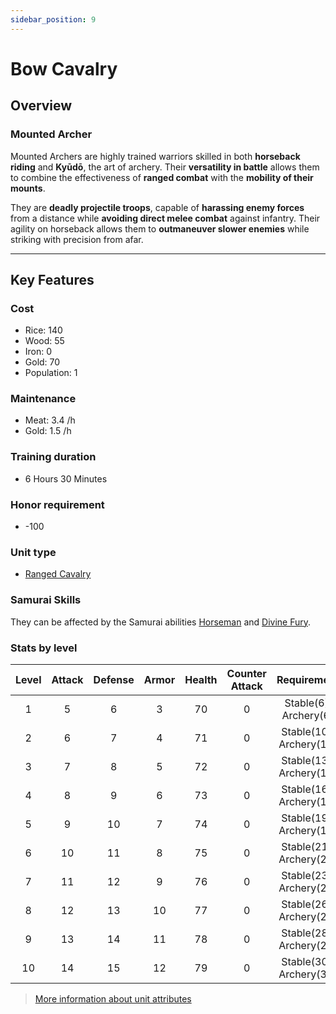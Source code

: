 ```yaml
---
sidebar_position: 9
---
```

# Bow Cavalry

## Overview

### **Mounted Archer**  

Mounted Archers are highly trained warriors skilled in both **horseback riding** and **Kyūdō**, the art of archery. Their **versatility in battle** allows them to combine the effectiveness of **ranged combat** with the **mobility of their mounts**.  

They are **deadly projectile troops**, capable of **harassing enemy forces** from a distance while **avoiding direct melee combat** against infantry. Their agility on horseback allows them to **outmaneuver slower enemies** while striking with precision from afar.

---

## Key Features

### Cost
- Rice: 140
- Wood: 55
- Iron: 0
- Gold: 70
- Population: 1

### Maintenance
- Meat: 3.4 /h
- Gold: 1.5 /h

### Training duration
- 6 Hours 30 Minutes

### Honor requirement
- -100

### Unit type
- [Ranged Cavalry](../index.md#ranged-cavalry)

### Samurai Skills
They can be affected by the Samurai abilities [Horseman](../../samurais/reasoning-skills.md) and [Divine Fury](../../samurais/charisma-skills.md).

### Stats by level

| Level | Attack | Defense | Armor | Health | Counter Attack |       Requirement       |
| :---: | :----: | :-----: | :---: | :----: | :------------: | :---------------------: |
|   1   |   5    |    6    |   3   |   70   |       0        |  Stable(6), Archery(6)  |
|   2   |   6    |    7    |   4   |   71   |       0        | Stable(10), Archery(10) |
|   3   |   7    |    8    |   5   |   72   |       0        | Stable(13), Archery(13) |
|   4   |   8    |    9    |   6   |   73   |       0        | Stable(16), Archery(16) |
|   5   |   9    |   10    |   7   |   74   |       0        | Stable(19), Archery(19) |
|   6   |   10   |   11    |   8   |   75   |       0        | Stable(21), Archery(21) |
|   7   |   11   |   12    |   9   |   76   |       0        | Stable(23), Archery(23) |
|   8   |   12   |   13    |  10   |   77   |       0        | Stable(26), Archery(26) |
|   9   |   13   |   14    |  11   |   78   |       0        | Stable(28), Archery(28) |
|  10   |   14   |   15    |  12   |   79   |       0        | Stable(30), Archery(30) |

> [More information about unit attributes](../index.md#attributes)